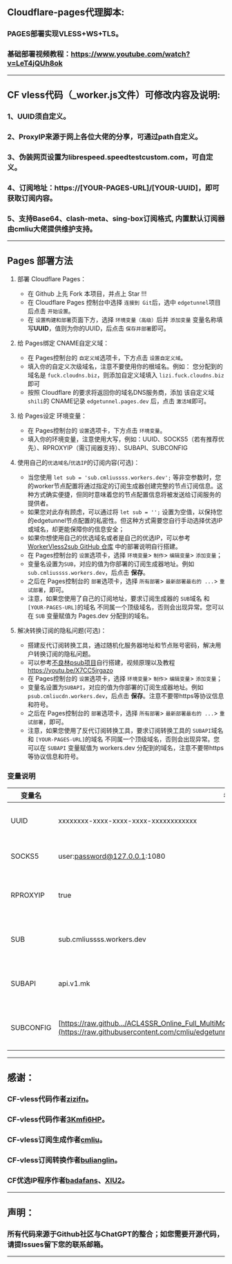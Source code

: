 ## Cloudflare-pages代理脚本:

### PAGES部署实现VLESS+WS+TLS。

### 基础部署视频教程：https://www.youtube.com/watch?v=LeT4jQUh8ok

------------------------------------------------------------------------
## CF vless代码（_worker.js文件）可修改内容及说明:

### 1、UUID须自定义。

### 2、ProxyIP来源于网上各位大佬的分享，可通过path自定义。

### 3、伪装网页设置为librespeed.speedtestcustom.com，可自定义。

### 4、订阅地址：https://[YOUR-PAGES-URL]/[YOUR-UUID]，即可获取订阅内容。

### 5、支持Base64、clash-meta、sing-box订阅格式, 内置默认订阅器由cmliu大佬提供维护支持。


------------------------------------------------------------------------
</details>

## Pages 部署方法
1. 部署 Cloudflare Pages：
   - 在 Github 上先 Fork 本项目，并点上 Star !!!
   - 在 Cloudflare Pages 控制台中选择 `连接到 Git`后，选中 `edgetunnel`项目后点击 `开始设置`。
   - 在 `设置构建和部署`页面下方，选择 `环境变量（高级）`后并 `添加变量`
     变量名称填写**UUID**，值则为你的UUID，后点击 `保存并部署`即可。

2. 给 Pages绑定 CNAME自定义域：
   - 在 Pages控制台的 `自定义域`选项卡，下方点击 `设置自定义域`。
   - 填入你的自定义次级域名，注意不要使用你的根域名。例如： 您分配到的域名是 `fuck.cloudns.biz`，则添加自定义域填入 `lizi.fuck.cloudns.biz`即可
   - 按照 Cloudflare 的要求将返回你的域名DNS服务商，添加 该自定义域 `shili`的 CNAME记录 `edgetunnel.pages.dev` 后，点击 `激活域`即可。

3. 给 Pages设定 环境变量：
   - 在 Pages控制台的 `设置`选项卡，下方点击 `环境变量`。
   - 填入你的环境变量，注意使用大写，例如：UUID、SOCKS5（若有推荐优先）、RPROXYIP（需订阅器支持）、SUBAPI、SUBCONFIG

4. 使用自己的`优选域名`/`优选IP`的订阅内容(可选)：
   - 当您使用 `let sub = 'sub.cmliussss.workers.dev';` 等非空参数时，您的worker节点配置将通过指定的订阅生成器创建完整的节点订阅信息。这种方式确实便捷，但同时意味着您的节点配置信息将被发送给订阅服务的提供者。
   - 如果您对此存有顾虑，可以通过将 `let sub = '';` 设置为空值，以保持您的edgetunnel节点配置的私密性。但这种方式需要您自行手动选择优选IP或域名，却更能保障你的信息安全；
   - 如果你想使用自己的优选域名或者是自己的优选IP，可以参考 [WorkerVless2sub GitHub 仓库](https://github.com/cmliu/WorkerVless2sub) 中的部署说明自行搭建。
   - 在 Pages控制台的 `设置`选项卡，选择 `环境变量`> `制作`> `编辑变量`> `添加变量`；
   - 变量名设置为`SUB`，对应的值为你部署的订阅生成器地址。例如 `sub.cmliussss.workers.dev`，后点击 **保存**。
   - 之后在 Pages控制台的 `部署`选项卡，选择 `所有部署`> `最新部署最右的 ...`> `重试部署`，即可。
   - 注意，如果您使用了自己的订阅地址，要求订阅生成器的 `SUB`域名 和 `[YOUR-PAGES-URL]`的域名 不同属一个顶级域名，否则会出现异常。您可以在 `SUB` 变量赋值为 Pages.dev 分配到的域名。

6. 解决转换订阅的隐私问题(可选)：
   - 搭建反代订阅转换工具，通过随机化服务器地址和节点账号密码，解决用户转换订阅的隐私问题。
   - 可以参考[不良林psub项目](https://github.com/bulianglin/psub)自行搭建，视频原理以及教程 https://youtu.be/X7CC5jrgazo
   - 在 Pages控制台的 `设置`选项卡，选择 `环境变量`> `制作`> `编辑变量`> `添加变量`；
   - 变量名设置为`SUBAPI`，对应的值为你部署的订阅生成器地址。例如 `psub.cmliucdn.workers.dev`，后点击 **保存**。注意不要带https等协议信息和符号。
   - 之后在 Pages控制台的 `部署`选项卡，选择 `所有部署`> `最新部署最右的 ...`> `重试部署`，即可。
   - 注意，如果您使用了反代订阅转换工具，要求订阅转换工具的 `SUBAPI`域名 和 `[YOUR-PAGES-URL]`的域名 不同属一个顶级域名，否则会出现异常。您可以在 `SUBAPI` 变量赋值为 workers.dev 分配到的域名，注意不要带https等协议信息和符号。

</details>

### 变量说明
| 变量名 | 参考示例 | 备注 | 
|--------|---------|-----|
| UUID | xxxxxxxx-xxxx-xxxx-xxxx-xxxxxxxxxxxx | Powershell -NoExit -Command "[guid]::NewGuid()"|
| SOCKS5  | user:password@127.0.0.1:1080 | 优先作为访问CloudFlareCDN站点的SOCKS5代理 |
| RPROXYIP | true | 设为 true 即可强制获取订阅器分配的ProxyIP(需订阅器支持) |
| SUB | sub.cmliussss.workers.dev | 内置默认 订阅生成器地址 支持RPROXYIP（可自建） |
| SUBAPI | api.v1.mk | 内置默认 肥羊clash、singbox等 订阅转换后端（可自建） |
| SUBCONFIG | [https://raw.github.../ACL4SSR_Online_Full_MultiMode.ini](https://raw.githubusercontent.com/cmliu/edgetunnel/main/Clash/config/ACL4SSR_Online_Full_MultiMode.ini) | 内置默认 clash、singbox等 订阅转换配置文件（可自定义） |

------------------------------------------------------------------------
## 感谢：

### CF-vless代码作者[zizifn](https://github.com/zizifn/edgetunnel)。
### CF-vless代码作者[3Kmfi6HP](https://github.com/3Kmfi6HP/EDtunnel)。
### CF-vless订阅生成作者[cmliu](https://github.com/cmliu/WorkerVless2sub)。
### CF-vless订阅转换作者[bulianglin](https://github.com/bulianglin/psub)。
### CF优选IP程序作者[badafans](https://github.com/badafans/Cloudflare-IP-SpeedTest)、[XIU2](https://github.com/XIU2/CloudflareSpeedTest)。

------------------------------------------------------------------------
## 声明：

### 所有代码来源于Github社区与ChatGPT的整合；如您需要开源代码，请提Issues留下您的联系邮箱。

------------------------------------------------------------------------
